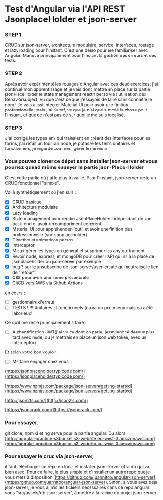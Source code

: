 # Test d'Angular via l'API REST JsonplaceHolder et json-server
### STEP 1
CRUD sur json-server, architecture modulaire, service, interfaces, routage et lazy loading pour l'instant.
C'est une démo pour me familiariser avec Angular.
Manque principalement pour l'instant la gestion des erreurs et des tests.

### STEP 2
Après avoir expérimenté les rouages d'Angular avec ces deux exercices, j'ai continué mon apprentissage et je vais donc mettre en place sur la partie jsonPlaceHolder le state management reactif perso via l'utilisation des Behaviorsubject, vu que c'est ce que j'essayais de faire sans connaitre le nom ! 
Je vais aussi intégrer Material UI pour avoir une finition professionelle, mais j'ai du taf, vu que je n'ai que survolé la chose pour l'instant, et que ce n'est pas ce sur quoi je me suis focalisé.

### STEP 3
J'ai corrigé les types any qui trainaient en créant des interfaces pour les forms, j'ai refait un tour sur node, je potasse les tests unitaires et fonctionnels, je regarde comment gérer les erreurs

### Vous pouvez cloner ce dépot sans installer json-server et vous pourrez quand même essayer la partie json-Place-Holder
C'est cette partie où j'ai le plus travaillé. Pour l'instant, json-server reste un CRUD fonctionnel "simple".

Voilà synthétiquement où j'en suis :

- [x] CRUD basique
- [x] Architecture modulaire
- [x] Lazy loading
- [x] State management pour rendre JsonPlaceHolder indépendant de son back-end et avoir un comportment cohérent
- [x] Material UI pour appréhender l'outil et avoir une finition plus professionnelle (sur jsonplaceholder)
- [x] Directive et animations persos
- [x] Interceptor
- [x] Mieux gérer les types en général et supprimer les any qui trainent
- [x] Revoir node, express, et mongoDB pour créer l'API qui ira à la place de jsonplaceholder ou json-server par exemple
- [x] bug ? sur le unsubscribe de json-server/user-create qui neutralise le lien de "retour".
- [x] CSS pour avoir une home présentable
- [x] CI/CD vers AWS via Github Actions

en cours :
- [ ] gestionnaire d'erreur
- [ ] TESTS !!!!! Unitaires et fonctionnels (ca va un peu mieux mais ca a été laborieux)

Ce qu'il me reste principalement à faire :
- [ ] Authentification JWT(j'ai vu ce dont on parle, je reviendrai dessus plus tard avec node, ou je mettrais en place un json web token, avec un interceptor)


Et selon votre bon vouloir :
- [ ] Me faire engager chez vous


[https://jsonplaceholder.typicode.com/](https://jsonplaceholder.typicode.com/)

[https://www.npmjs.com/package/json-server#getting-started](https://www.npmjs.com/package/json-server#getting-started)

[http://json2ts.com/](http://json2ts.com/)

[https://jsoncrack.com/](https://jsoncrack.com/)


### Pour essayer, 
git clone, npm ci et ng serve pour la partie angular. Ou alors :  
[http://angular-practice-s3bucket.s3-website.eu-west-3.amazonaws.com](http://angular-practice-s3bucket.s3-website.eu-west-3.amazonaws.com)

### Pour essayer le crud via json-server, 
il faut télécharger ce repo en local et installer json-server et la db qui va bien avec. Pour ce faire, le plus simple et d'installer un autre repo que je vous mets à disposition [https://github.com/juannitoo/angular-json-server](https://github.com/juannitoo/angular-json-server). Sinon, si vous avez déjà json-server, je vous ai mis les fichiers nécessaires dans ce repo angular sous "src/assets/db-json-server", à mettre à la racine du projet json-server.


